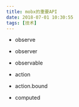 ```yaml
---
title: mobx的重要API
date: 2018-07-01 10:30:55
tags: [技术]
---
```


+ observe
+ observer

+ observable

+ action
+ action.bound

+ computed


